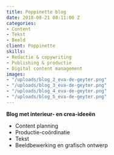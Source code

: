 ```yaml
---
title: Poppinette blog
date: 2018-08-21 08:11:00 Z
categories:
- Content
- Tekst
- Beeld
client: Poppinette
skills:
- Redactie & copywriting
- Publishing & productie
- Digital content management
images:
- "/uploads/blog_2_eva-de-geyter.png"
- "/uploads/blog_3_eva-de-geyter.png"
- "/uploads/blog_4_eva-de-geyter.png"
- "/uploads/blog_5_eva-de-geyter.png"
---
```


**Blog met interieur- en crea-ideeën**
* Content planning
* Productie-coördinatie
* Tekst
* Beeldbewerking en grafisch ontwerp